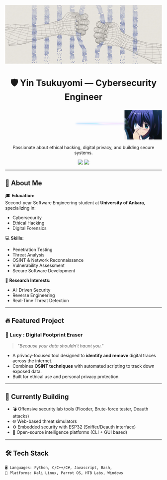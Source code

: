 <p align="center">
  <img src="src/image1.webp" alt="Banner" style="max-width: 100%; height: auto;" />
</p>


<h1 align="center">🛡️ Yin Tsukuyomi — Cybersecurity Engineer</h1>

<p align="right">
  <img src="src/rikka-bg.png" alt="Backdrop" width="180" style="position: relative; z-index: 1; opacity: 0.3; margin-right: -20px;"/>
  <img src="src/rikka.gif" alt="Rikka" width="120" style="position: relative; z-index: 2;" />
</p>


<p align="center">
  Passionate about ethical hacking, digital privacy, and building secure systems.
</p>

<p align="center">
  <a href="foolkiddo.hassle500@passinbox.com"><img src="https://img.shields.io/badge/Email-grey?style=for-the-badge&logo=gmail"></a>
  <a href="https://linkedin.com/in/mehmet-arda-hakbilen"><img src="https://img.shields.io/badge/LinkedIn-blue?style=for-the-badge&logo=linkedin"></a>
</p>

---

## 👤 About Me

🎓 **Education:**  
Second-year Software Engineering student at **University of Ankara**, specializing in:
- Cybersecurity
- Ethical Hacking
- Digital Forensics

💻 **Skills:**  
- Penetration Testing  
- Threat Analysis  
- OSINT & Network Reconnaissance  
- Vulnerability Assessment  
- Secure Software Development

🔬 **Research Interests:**  
- AI-Driven Security  
- Reverse Engineering  
- Real-Time Threat Detection

---

## 🔥 Featured Project

### 🧹 Lucy : Digital Footprint Eraser  
> _"Because your data shouldn't haunt you."_

- A privacy-focused tool designed to **identify and remove** digital traces across the internet.
- Combines **OSINT techniques** with automated scripting to track down exposed data.
- Built for ethical use and personal privacy protection.

---

## 🚀 Currently Building

- 💣 Offensive security lab tools (Flooder, Brute-force tester, Deauth attacks)
- 🌐 Web-based threat simulators
- ⚙️ Embedded security with ESP32 (Sniffer/Deauth interface)
- 📂 Open-source intelligence platforms (CLI + GUI based)

---

## 🛠️ Tech Stack

```txt
🖥️ Languages: Python, C/C++/C#, Javascript, Bash, 
🔭 Platforms: Kali Linux, Parrot OS, HTB Labs, Windows
